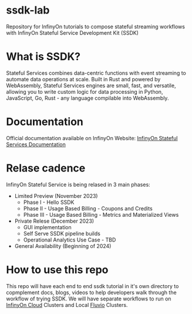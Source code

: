 # ssdk-lab
Repository for InfinyOn tutorials to compose stateful streaming workflows with InfinyOn Stateful Service Development Kit (SSDK)

# What is SSDK?
Stateful Services combines data-centric functions with event streaming to automate data operations at scale. Built in Rust and powered by WebAssembly, Stateful Services engines are small, fast, and versatile, allowing you to write custom logic for data processing in Python, JavaScript, Go, Rust - any language compilable into WebAssembly.

# Documentation
Official documentation available on InfinyOn Website:
[InfinyOn Stateful Services Documentation](https://infinyon.com/docs/stateful-services/)

# Relase cadence
InfinyOn Stateful Service is being relased in 3 main phases:

- Limited Preview (November 2023)
  - Phase I  - Hello SSDK
  - Phase II - Usage Based Billing - Coupons and Credits
  - Phase III - Usage Based Billing - Metrics and Materialized Views
- Private Relese (December 2023)
  - GUI implementation
  - Self Serve SSDK pipeline builds
  - Operational Analytics Use Case - TBD
- General Availability (Beginning of 2024)

# How to use this repo
This repo will have each end to end ssdk tutorial in it's own directory to copmplement docs, blogs, videos to help developers walk through the workflow of trying SSDK.
We will have separate workflows to run on [InfinyOn Cloud](https://infinyon.cloud/) Clusters and Local [Fluvio](https://github.com/infinyon/fluvio) Clusters.
